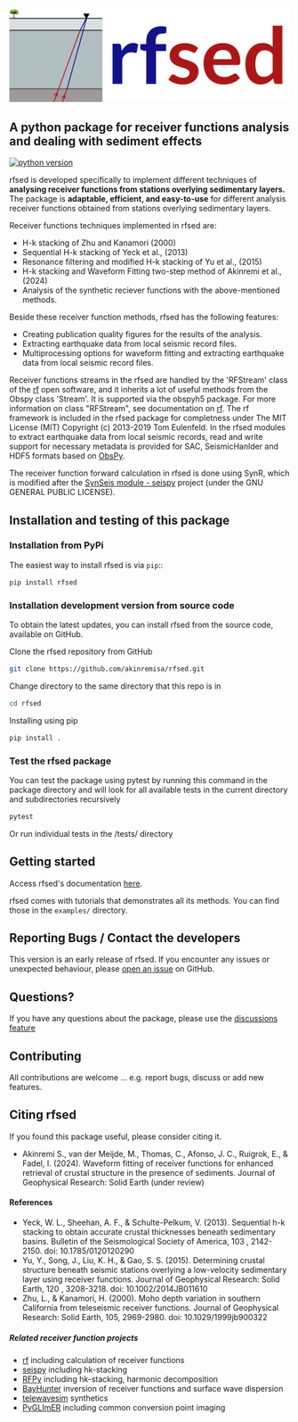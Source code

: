<img src="docs/logo/rfsed_logo_horizontal.png" alt="rfsed logo" width="600"/>


## A python package for receiver functions analysis and dealing with sediment effects 

[![python version](https://img.shields.io/pypi/pyversions/rf.svg)](https://python.org)


rfsed is developed specifically to implement different techniques of **analysing receiver functions
from stations overlying sedimentary layers.** The package is **adaptable, efficient, and easy-to-use** for different analysis receiver functions
obtained from stations overlying sedimentary layers.

Receiver functions techniques implemented in rfsed are:
+ H-k stacking of Zhu and Kanamori (2000)
+ Sequential H-k stacking of Yeck et al., (2013)
+ Resonance filtering and modified H-k stacking of Yu et al., (2015)
+ H-k stacking and Waveform Fitting two-step method of Akinremi et al., (2024)
+ Analysis of the synthetic reciever functions with the above-mentioned methods.


Beside these receiver function methods, rfsed has the following features:
+ Creating publication quality figures for the results of the analysis.
+ Extracting earthquake data from local seismic record files.
+ Multiprocessing options for waveform fitting and extracting earthquake data from local seismic record files.


Receiver functions streams in the rfsed are handled by the 'RFStream' class of the [rf](https://github.com/trichter/rf) open software, and it inherits a lot of useful methods from the Obspy class 'Stream'. It is supported via the obspyh5 package. For more information on class "RFStream", see documentation on [rf](https://rf.readthedocs.io/en/latest/). 
The rf framework is included in the rfsed package for completness under The MIT License (MIT) Copyright (c) 2013-2019 Tom Eulenfeld. In the rfsed modules to extract earthquake data from local seismic records, read and write support for necessary metadata is provided for SAC, SeismicHanlder and HDF5 formats based on [ObsPy](https://github.com/obspy/obspy).

The receiver function forward calculation in rfsed is done using SynR, which is modified after the [SynSeis module - seispy](https://github.com/xumi1993/seispy) project (under the GNU GENERAL PUBLIC LICENSE).




## Installation and testing of this package

### Installation from PyPi
The easiest way to install rfsed is via `pip`::

```bash
pip install rfsed
```

### Installation development version from source code
To obtain the latest updates, you can install rfsed from the source code, available on GitHub.

Clone the rfsed repository from GitHub
```bash
git clone https://github.com/akinremisa/rfsed.git
```
Change directory to the same directory that this repo is in
```bash
cd rfsed 
``` 
Installing using pip
```bash
pip install .
```
### Test the rfsed package
You can test the package using pytest by running this command in the package directory and will look for all available tests in the current directory and subdirectories recursively

```bash
pytest
```
Or run individual tests in the /tests/ directory

## Getting started
Access rfsed's documentation [here](https://akinremisa.github.io/rfsed/).

rfsed comes with tutorials that demonstrates all its methods. You can find those in the `examples/` directory.

## Reporting Bugs / Contact the developers
This version is an early release of rfsed. If you encounter any issues or unexpected behaviour, please [open an issue](https://github.com/akinremisa/rfsed/issues/new) on GitHub.

## Questions?
If you have any questions about the package, please use the [discussions feature](https://github.com/akinremisa/rfsed/discussions/new/choose)

## Contributing
All contributions are welcome ... e.g. report bugs, discuss or add new features.

## Citing rfsed
If you found this package useful, please consider citing it.
+ Akinremi S., van der Meijde, M., Thomas, C., Afonso, J. C., Ruigrok, E., & Fadel, I. (2024). Waveform fitting of receiver functions for enhanced retrieval of crustal structure in the presence of sediments. Journal of Geophysical Research: Solid Earth (under review)

#### References
+ Yeck, W. L., Sheehan, A. F., & Schulte-Pelkum, V. (2013). Sequential h-k stacking to obtain accurate crustal thicknesses beneath sedimentary basins. Bulletin of the Seismological Society of America, 103 , 2142-2150. doi: 10.1785/0120120290
+ Yu, Y., Song, J., Liu, K. H., & Gao, S. S. (2015). Determining crustal structure beneath seismic stations overlying a low-velocity sedimentary layer using receiver functions. Journal of Geophysical Research: Solid Earth, 120 , 3208-3218. doi: 10.1002/2014JB011610
+  Zhu, L., & Kanamori, H. (2000). Moho depth variation in southern California from teleseismic receiver functions. Journal of Geophysical Research: Solid Earth, 105, 2969-2980. doi: 10.1029/1999jb900322

##### Related receiver function projects
+ [rf](https://github.com/trichter/rf) including calculation of receiver functions
+ [seispy](https://github.com/xumi1993/seispy) including hk-stacking
+ [RFPy](https://github.com/paudetseis/RfPy) including hk-stacking, harmonic decomposition
+ [BayHunter](https://github.com/jenndrei/BayHunter) inversion of receiver functions and surface wave dispersion
+ [telewavesim](https://github.com/paudetseis/Telewavesim) synthetics
+ [PyGLImER](https://github.com/PyGLImER/PyGLImER) including common conversion point imaging
